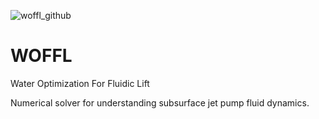 ![woffl_github](https://github.com/kwellis/woffl/assets/62774251/6a6d438e-66a0-40dd-a9bc-eca3bef30e6c)

# WOFFL
Water Optimization For Fluidic Lift

Numerical solver for understanding subsurface jet pump fluid dynamics.
